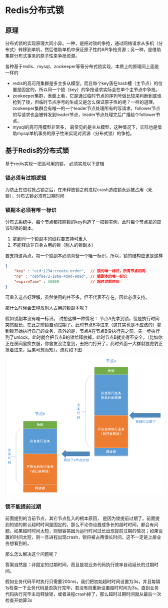 # Redis分布式锁

## 原理

分布式锁的实现原理大同小异。一种，是把对锁的争抢，通过网络请求从多机（分布式）转移到单机，然后借助单机中保证原子性的API争抢资源；另一种，是借助集群分布式事务的原子性来争抢资源。

各种基于redis、mysql、zookeeper等等分布式锁实现，本质上的原理同上面是一样的

- redis的高可用集群是多主多从模型，而且每个key落在hash槽（主节点）的位置是固定的，所以同一个锁（key）的争抢请求实际会在单个主节点中争抢。
- zookeeper集群，表面上看，它是通过临时节点的序列号做比较来判断到底谁抢到了锁，但临时节点序号的生成又是怎么保证原子性的呢？一样的道理， zookeeper集群会有唯一的一个leader节点处理所有的写请求，follower节点的写请求也会被转发到leader节点，leader节点处理完后广播给个follower节点。
- mysql的高可用模型非常多， 最常见的是主从模型，这种情况下，实际也是借助mysql单机事务的原子性来实现对资源（分布式锁）的争抢。

## 基于Redis的分布式锁

基于redis实现一把高可用的锁， 必须实现以下逻辑

### 锁必须有过期逻辑

为防止在进程抢占锁之后，在未释放锁之前进程crash造成锁永远被占用（死锁），分布式锁必须有过期时间

### 锁副本必须有唯一标识

分布式系统中，每个节点都按照锁的key构造了一把锁实例，此时每个节点拿的应该叫锁的副本。

1. 拿到同一个锁副本的线程要支持可重入
2. 不能释放非自身占用的锁（别人的锁副本）

要支持这两点，每一个锁副本必须具备一个唯一标识，所以，锁的结构应该是这样

```json
{
	"key" : "uid:1234:create_order",  // 锁的唯一标识，所有节点相同
	"ns" : "cebf8e72-18be-4d9d-98ad", // 锁副本的唯一标识
	"expireTime" : 36000			  // 超时过期时间
}
```

可重入这点好理解，虽然使用的并不多，但不代表不存在，因此必须支持。

那什么时候会去释放别人占用的锁副本呢？

假如锁副本没有唯一标识。 试想这样一种情况： 节点A先拿到锁，但是执行时间突然超长，在此之前锁自动过期了。此时节点B冲进来（这其实也是不应该的）拿到锁开始执行自己的业务，意外的是，节点A在节点B没执行完之前，先一步执行到了unlock，此时就会把节点B的锁给释放掉，此时节点B就变得不安全。（比如你正在房间里换衣服，你舍友没注意到，去把门打开了，此时外面一大群豺狼虎豹正抢着进来，后果可想而知）。流程如下图

![image-20200321185855112](lock.assets/image-20200321185855112.png)



### 锁不能提前过期

前面提到的当前节点，其它节点乱入的根本原因， 是因为锁提前过期了。前面提到的锁的默认超时时间是固定的，那么不论你设置成多长的超时时间，都会有问题。如果超时时间太短，则很容易因为运行时间过长出现提前过期的情况；如果设置的时间太短，则一旦进程出现crash，锁将被占用很长时间，这不一定是上层业务想看到的。

那么怎么解决这个问题呢？

答案自然是：非固定的过期时间，而且是视业务代码执行效率自动延长的过期时间。

假如业务代码平时执行只需要200ms，我们把初始超时时间设置为3s，并且每隔1s检查一下业务代码是否执行完毕，若没有则重新设置超时时间为3s。直到业务代码执行完毕主动释放锁，或者进程crash掉了，那么超时过期时间就从最后一次检查开始算3s


